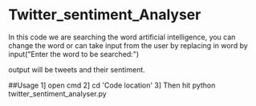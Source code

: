 # Twitter_sentiment_Analyser


In this code we are searching the word artificial intelligence, you can change the word or can take input from the user by replacing in word by input("Enter the word to be searched:")

output will be tweets and their sentiment.

##Usage
1] open cmd
2] cd 'Code location'
3] Then hit python twitter_sentiment_analyser.py
